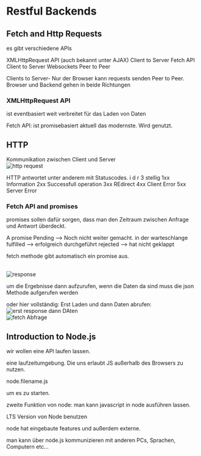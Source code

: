 # Restful Backends
## Fetch and Http Requests

es gibt verschiedene APIs

XMLHttpRequest API (auch bekannt unter AJAX)        Client to Server
Fetch API               Client to Server
Websockets              Peer to Peer

Clients to Server- Nur der Browser kann requests senden
Peer to Peer. Browser und Backend gehen in beide Richtungen



### XMLHttpRequest API
ist eventbasiert
weit verbreitet für das Laden von Daten


Fetch API:
ist promisebasiert
aktuell das modernste. Wird genutzt.


## HTTP
Kommunikation zwischen Client und Server <br>
![http request](https://user-images.githubusercontent.com/104325830/173789685-e8079627-8da4-4879-9b28-907500256d13.JPG) <br>

HTTP antwortet unter anderem mit Statuscodes. i d r 3 stellig
1xx Information
2xx Successfull operation
3xx REdirect
4xx Client Error
5xx Server Error


### Fetch API and promises
promises sollen dafür sorgen, dass man den Zeitraum zwischen Anfrage und Antwort überdeckt.

A promise
Pending --> Noch nicht weiter gemacht. in der warteschlange
fulfilled --> erfolgreich durchgeführt
rejected --> hat nicht geklappt


fetch methode gibt automatisch ein promise aus.

<br>![response](https://user-images.githubusercontent.com/104325830/173799377-ffd3cbc6-5701-495a-9f44-e54332081e39.JPG) <br>

um die Ergebnisse dann aufzurufen, wenn die Daten da sind muss die json Methode aufgerufen werden

oder hier vollständig: Erst Laden und dann Daten abrufen:
<br>![erst response dann DAten](https://user-images.githubusercontent.com/104325830/173800018-5791465e-2e54-445d-8589-ebc5942c9661.JPG)
<br>
![fetch Abfrage](https://user-images.githubusercontent.com/104325830/173803016-5c9433d5-88fc-4dbf-bae8-d7c32b56f907.JPG)
<br>

## Introduction to Node.js

wir wollen eine API laufen lassen.

eine laufzeitumgebung. Die uns erlaubt JS außerhalb des Browsers zu nutzen.

node.filename.js

um es zu starten.

zweite Funktion von node:
man kann javascript in node ausführen lassen.


LTS Version von Node benutzen

node hat eingebaute features und außerdem externe.

man kann über node.js kommunizieren mit anderen PCs, Sprachen, Computern etc...




























